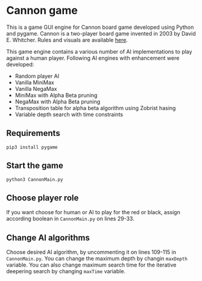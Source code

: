 # Cannon game

This is a game GUI engine for Cannon board game developed using Python and pygame.
Cannon is a two-player board game invented in 2003 by David E. Whitcher.
Rules and visuals are available [here](https://www.iggamecenter.com/info/en/cannon.html).

This game engine contains a various number of AI implementations to play against a human player.
Following AI engines with enhancement were developed:
* Random player AI
* Vanilla MiniMax
* Vanilla NegaMax
* MiniMax with Alpha Beta pruning
* NegaMax with Alpha Beta pruning
* Transposition table for alpha beta algorithm using Zobrist hasing
* Variable depth search with time constraints

## Requirements

```
pip3 install pygame
```

## Start the game

```
python3 CannonMain.py
```

## Choose player role

If you want choose for human or AI to play for the red or black, assign according boolean in `CannonMain.py` on lines 29-33.


## Change AI algorithms

Choose desired AI algorithm, by uncommenting it on lines 109-115 in `CannonMain.py`.
You can change the maximum depth by changin `maxDepth` variable.
You can also change maximum search time for the iterative deepering search by changing `maxTime` variable.
